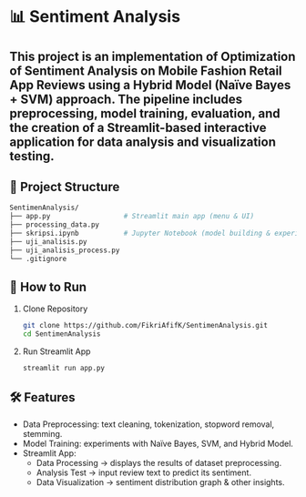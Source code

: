 # 📊 Sentiment Analysis  

This project is an implementation of **Optimization of Sentiment Analysis on Mobile Fashion Retail App Reviews** using a **Hybrid Model (Naïve Bayes + SVM)** approach.
The pipeline includes preprocessing, model training, evaluation, and the creation of a **Streamlit**-based interactive application for data analysis and visualization testing.  
---

## 📂 Project Structure
```bash
SentimenAnalysis/
├── app.py                  # Streamlit main app (menu & UI)
├── processing_data.py
├── skripsi.ipynb           # Jupyter Notebook (model building & experiments)
├── uji_analisis.py
├── uji_analisis_process.py
└── .gitignore
```
## 🚀 How to Run
1. Clone Repository
   ```bash
   git clone https://github.com/FikriAfifK/SentimenAnalysis.git
   cd SentimenAnalysis

2. Run Streamlit App
   ```bash
   streamlit run app.py

## 🛠 Features
- Data Preprocessing: text cleaning, tokenization, stopword removal, stemming.
- Model Training: experiments with Naïve Bayes, SVM, and Hybrid Model.
- Streamlit App:
  - Data Processing → displays the results of dataset preprocessing.
  - Analysis Test → input review text to predict its sentiment.
  - Data Visualization → sentiment distribution graph & other insights.
